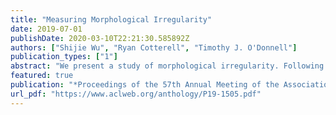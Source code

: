 ```yaml
---
title: "Measuring Morphological Irregularity"
date: 2019-07-01
publishDate: 2020-03-10T22:21:30.585892Z
authors: ["Shijie Wu", "Ryan Cotterell", "Timothy J. O'Donnell"]
publication_types: ["1"]
abstract: "We present a study of morphological irregularity. Following recent work, we define an information-theoretic measure of irregularity based on the predictability of forms in a language. Using a neural transduction model, we estimate this quantity for the forms in 28 languages. We first present several validatory and exploratory analyses of irregularity. We then show that our analyses provide evidence for a correlation between irregularity and frequency: higher frequency items are more likely to be irregular and irregular items are more likely be highly frequent. To our knowledge, this result is the first of its breadth and confirms longstanding proposals from the linguistics literature. The correlation is more robust when aggregated at the level of whole paradigms---providing support for models of linguistic structure in which inflected forms are unified by abstract underlying stems or lexemes."
featured: true
publication: "*Proceedings of the 57th Annual Meeting of the Association for Computational Linguistics*"
url_pdf: "https://www.aclweb.org/anthology/P19-1505.pdf"
---
```


